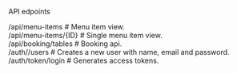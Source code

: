 API edpoints

/api/menu-items                     # Menu item view.   
/api/menu-items/{ID}                # Single menu item view.  
/api/booking/tables                 # Booking api.  
/auth//users                        # Creates a new user with name, email and password.  
/auth/token/login                   # Generates access tokens.  
